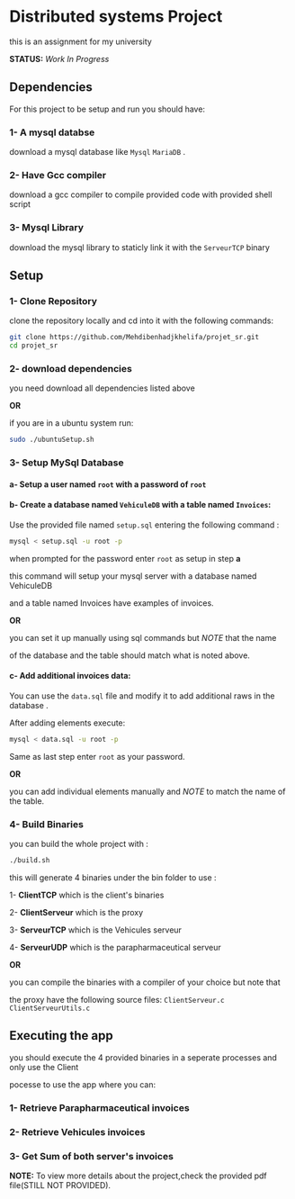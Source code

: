 # Distributed systems Project
this is an assignment for my university 

**STATUS:** *Work In Progress*

## Dependencies
For this project to be setup and run you should have:

### 1- A mysql databse

download a mysql database like ``Mysql`` ``MariaDB`` .

### 2- Have Gcc compiler

download a gcc compiler to compile provided code with provided shell script

### 3- Mysql Library

download the mysql library to staticly link it with the ``ServeurTCP`` binary

## Setup

### 1- Clone Repository
clone the repository locally and cd into it with the following commands:
```bash
git clone https://github.com/Mehdibenhadjkhelifa/projet_sr.git
cd projet_sr
```
### 2- download dependencies

you need download all dependencies listed above 

**OR**

if you are in a ubuntu system run:
```bash
sudo ./ubuntuSetup.sh
```

### 3- Setup MySql Database

#### a- Setup a user named ``root`` with a password of ``root``

#### b- Create a database named ``VehiculeDB`` with a table named ``Invoices``:

Use the provided file named ``setup.sql`` entering the following command :
```bash
mysql < setup.sql -u root -p
```
when prompted for the password enter ``root`` as setup in step **a**

this command will setup your mysql server with a database named VehiculeDB 

and a table named Invoices have examples of invoices.

**OR** 

you can set it up manually using sql commands but *NOTE* that the name 

of the database and the table should match what is noted above.

#### c- Add additional invoices data:

You can use the ``data.sql`` file and modify it to add additional raws in the database .

After adding elements execute: 

```bash
mysql < data.sql -u root -p
```
Same as last step enter ``root`` as your password.

**OR**

you can add individual elements manually and *NOTE* to match the name of the table.


### 4- Build Binaries
you can build the whole project with :
```bash
./build.sh
```
this will generate 4 binaries under the bin folder to use :

1- **ClientTCP** which is the client's binaries
                                                            
2- **ClientServeur** which is the proxy 
                                                            
3- **ServeurTCP** which is the Vehicules serveur

4- **ServeurUDP** which is the parapharmaceutical serveur


**OR**

you can compile the binaries with a compiler of your choice but note that 

the proxy have the following source files: ``ClientServeur.c`` ``ClientServeurUtils.c`` 

## Executing the app

you should execute the 4 provided binaries in a seperate processes and only use the Client

pocesse to use the app where you can:

### 1- Retrieve Parapharmaceutical invoices

### 2- Retrieve Vehicules invoices

### 3- Get Sum of both server's invoices

**NOTE:** To view more details about the project,check the provided pdf file(STILL NOT PROVIDED).

